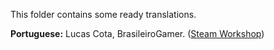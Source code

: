 This folder contains some ready translations.

**Portuguese:** Lucas Cota, BrasileiroGamer. ([Steam Workshop](https://steamcommunity.com/sharedfiles/filedetails/?id=860055942))
